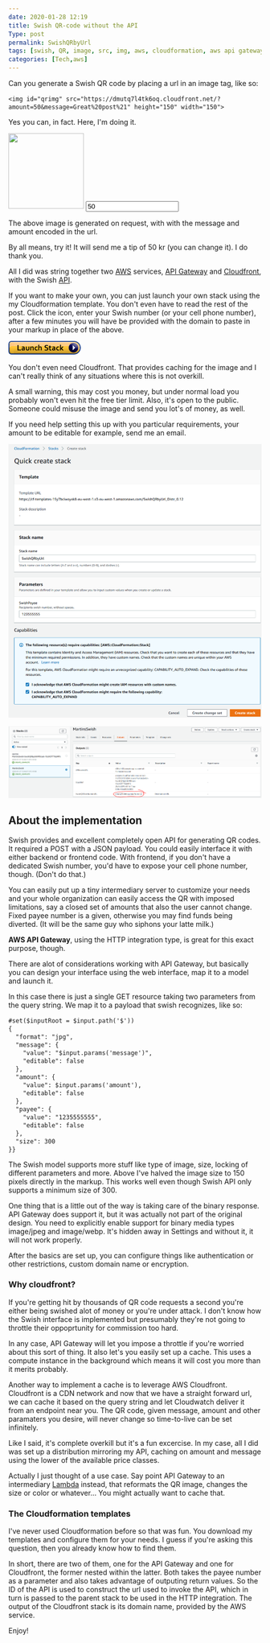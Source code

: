 ```yaml
---
date: 2020-01-28 12:19
title: Swish QR-code without the API
Type: post
permalink: SwishQRbyUrl
tags: [swish, QR, image, src, img, aws, cloudformation, aws api gateway, aws cloundfront]
categories: [Tech,aws]
---
```


Can you generate a Swish QR code by placing a url in an image tag, like so:

    <img id="qrimg" src="https://dmutq7l4tk6oq.cloudfront.net/?amount=50&message=Great%20post%21" height="150" width="150">

Yes you can, in fact. Here, I'm doing it. 

<img id="qrimg" src="https://dmutq7l4tk6oq.cloudfront.net/?amount=50&message=Great%20post%21" height="150" width="150">

<input id="qrinput" type="text" value="50" onchange="javascript:document.getElementById('qrimg').src='https://dmutq7l4tk6oq.cloudfront.net/?amount='+document.getElementById('qrinput').value+'&message=Thx for the swish qr post'">

The above image is generated on request, with with the message and amount encoded in the url.

By all means, try it! It will send me a tip of 50 kr (you can change it). I do thank you.

All I did was string together two [AWS](https://aws.amazon.com/) services, [API Gateway](https://aws.amazon.com/api-gateway/) and [Cloudfront](https://aws.amazon.com/cloudfront/), with the Swish [API](https://www.swish.nu/developer#qr-codes). 

If you want to make your own, you can just launch your own stack using the my Cloudformation template. You don't even have to read the rest of the post. Click the icon, enter your Swish number (or your cell phone number), after a few minutes you will have be provided with the domain to paste in your markup in place of the above. 

<a href="https://eu-north-1.console.aws.amazon.com/cloudformation/home?region=eu-north-1#/stacks/quickcreate?templateURL=https://cf-templates-15y7bciwoyxk8-eu-west-1.s3-eu-west-1.amazonaws.com/SwishQRbyUrl_Distr_0.12&stackName=SwishQRbyUrl"><img src="/assets/images/cloudformation-launch-stack.png" id="qrimg"></a>


You don't even need Cloudfront. That provides caching for the image and I can't really think of any situations where this is not overkill.

A small warning, this may cost you money, but under normal load you probably won't even hit the free tier limit. Also, it's open to the public. Someone could misuse the image and send you lot's of money, as well.

If you need help setting this up with you particular requirements, your amount to be editable for example, send me an email.

![](/assets/images/ss_qr_quicklaunch.png "Enter your swish number as an input to the stacks. Change the name if you want.")

![](/assets/images/ss_qr_outputs.png "The output parameter SwishQRDistributionURL is what you will paste in your html code.")

## About the implementation

Swish provides and excellent completely open API for generating QR codes. It required a POST with a JSON payload. You could easily interface it with either backend or frontend code. With frontend, if you don't have a dedicated Swish number, you'd have to expose your cell phone number, though. (Don't do that.)

You can easily put up a tiny intermediary server to customize your needs and your whole organization can easily access the QR with imposed limitations, say a closed set of amounts that also the user cannot change. Fixed payee number is a given, otherwise you may find funds being diverted. (It will be the same guy who siphons your latte milk.)

**AWS API Gateway**, using the HTTP integration type, is great for this exact purpose, though.

There are alot of considerations working with API Gateway, but basically you can design your interface using the web interface, map it to a model and launch it.

In this case there is just a single GET resource taking two parameters from the query string. We map it to a payload that swish recognizes, like so:

	#set($inputRoot = $input.path('$'))
	{
	  "format": "jpg",
	  "message": {
	    "value": "$input.params('message')",
	    "editable": false
	  },
	  "amount": {
	    "value": $input.params('amount'),
	    "editable": false
	  },
	  "payee": {
	    "value": "1235555555",
	    "editable": false
	  },
	  "size": 300
	}}

The Swish model supports more stuff like type of image, size, locking of different parameters and more. Above I've halved the image size to 150 pixels directly in the markup. This works well even though Swish API only supports a minimum size of 300.

One thing that is a little out of the way is taking care of the binary response. API Gateway does support it, but it was actually not part of the original design. You need to explicitly enable support for binary media types image/jpeg and image/webp. It's hidden away in Settings and without it, it will not work properly.

After the basics are set up, you can configure things like authentication or other restrictions, custom domain name or encryption.

### Why cloudfront?

If you're getting hit by thousands of QR code requests a second you're either being swished alot of money or you're under attack. I don't know how the Swish interface is implemented but presumably they're not going to throttle their oppoprtunity for commission too hard.

In any case, API Gateway will let you impose a throttle if you're worried about this sort of thing. It also let's you easily set up a cache. This uses a compute instance in the background which means it will cost you more than it merits probably.

Another way to implement a cache is to leverage AWS Cloudfront. Cloudfront is a CDN network and now that we have a straight forward url, we can cache it based on the query string and let Cloudwatch deliver it from an endpoint near you. The QR code, given message, amount and other paramaters you desire, will never change so time-to-live can be set infinitely.

Like I said, it's complete overkill but it's a fun excercise. In my case, all I did was set up a distribution mirroring my API, caching on amount and message using the lower of the available price classes. 

Actually I just thought of a use case. Say point API Gateway to an intermediary [Lambda](https://aws.amazon.com/lambda/) instead, that reformats the QR image, changes the size or color or whatever... You might actually want to cache that.

### The Cloudformation templates

I've never used Cloudformation before so that was fun. You download my templates and configure them for your needs. I guess if you're asking this question, then you already know how to find them.

In short, there are two of them, one for the API Gateway and one for Cloudfront, the former nested within the latter. Both takes the payee number as a parameter and also takes advantage of outputing return values. So the ID of the API is used to construct the url used to invoke the API, which in turn is passed to the parent stack to be used in the HTTP integration. The output of the Cloudfront stack is its domain name, provided by the AWS service.

Enjoy!